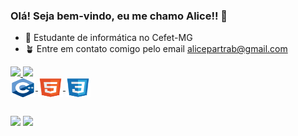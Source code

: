 ### Olá! Seja bem-vindo, eu me chamo Alice!! 👋

- 🌱 Estudante de informática no Cefet-MG
- 🪴 Entre em contato comigo pelo email alicepartrab@gmail.com

<div>
  <a href="https://github.com/amorais19">
  <img height="180em" src="https://github-readme-stats.vercel.app/api?username=amorais19&show_icons=true&theme=dracula&include_all_commits=true&count=private=ture"/>
  <img height="180em" src="https://github-readme-stats.vercel.app/api/top-langs/?username=amorais19&layout=compact&langs_count=16&theme=dracula"/>
</div>

<div>
  <img align="center" alt="Amorais-C++" height="30" width="40" src="https://raw.githubusercontent.com/devicons/devicon/master/icons/cplusplus/cplusplus-original.svg">
  <img align="center" alt="Amorais-HTML" height="30" width="40" src="https://raw.githubusercontent.com/devicons/devicon/master/icons/html5/html5-original.svg">
  <img align="center" alt="Amorais-CSS" height="30" width="40" src="https://raw.githubusercontent.com/devicons/devicon/master/icons/css3/css3-original.svg">
</div>
  
  ##
  
<div>
  <a href="https://instagram.com/Amorais_19" target="_blank"><img src="https://img.shields.io/badge/Instagram-E4405F?style=for-the-badge&logo=instagram&logoColor=white"></a>
  <a href="mailto::contato@amorais19.tech"><img src="https://img.shields.io/badge/Gmail-D14836?style=for-the-badge&logo=gmail&logoColor=white"></a>
</div>
